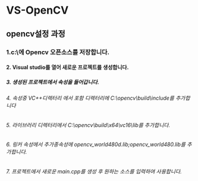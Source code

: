 # VS-OpenCV
## opencv설정 과정
### 1.c:\에 Opencv 오픈소스를 저장합니다.
#### 2. Visual studio를 열어 새로운 프로젝트를 생성합니다.
##### 3. 생성된 프로젝트에서 속성을 들어갑니다.
###### 4. 속성중 VC++디렉터리 에서 포함 디렉터리에 C:\opencv\build\include를 추가합니다
###### 5. 라이브러리 디렉터리에서 C:\opencv\build\x64\vc16\lib를 추가합니다.
###### 6. 링커 속성에서 추가종속성에 opencv_world480d.lib;opencv_world480.lib를 추가합니다.
###### 7. 프로젝트에서 새로운 main.cpp를 생성 후 원하는 소스를 입력하여 사용합니다. 
